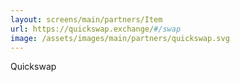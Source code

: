 ```yaml
---
layout: screens/main/partners/Item
url: https://quickswap.exchange/#/swap
image: /assets/images/main/partners/quickswap.svg
---
```


Quickswap